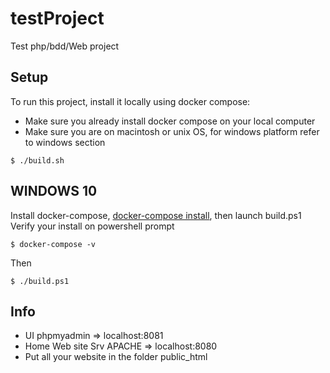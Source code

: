# testProject
Test php/bdd/Web project

## Setup
To run this project, install it locally using docker compose:
* Make sure you already install docker compose on your local computer
* Make sure you are on macintosh or unix OS, for windows platform refer to windows section
```
$ ./build.sh
```

## WINDOWS 10
Install docker-compose, [docker-compose install](https://docs.docker.com/compose/install/), then launch build.ps1  
Verify your install on powershell prompt  
```
$ docker-compose -v
```
Then  
```
$ ./build.ps1
```

## Info
* UI phpmyadmin => localhost:8081
* Home Web site Srv APACHE => localhost:8080
* Put all your website in the folder public_html